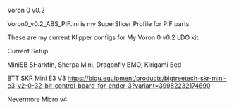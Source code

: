 Voron 0 v0.2

Voron0_v0.2_ABS_PIF.ini is my SuperSlicer Profile for PIF parts

These are my current Klipper configs for My Voron 0 v0.2 LDO kit.

Current Setup

MiniSB SHarkfin, Sherpa Mini, Dragonfly BMO, Kirigami Bed

BTT SKR Mini E3 V3  https://biqu.equipment/products/bigtreetech-skr-mini-e3-v2-0-32-bit-control-board-for-ender-3?variant=39982232174690

Nevermore Micro v4 
